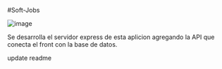 #Soft-Jobs

![image](https://github.com/dcarvajal99/Soft-Jobs-BackEnd/assets/113071563/0f65b426-3335-49b7-a3d6-0e1e2c84ca1b)

Se desarrolla el servidor express de esta aplicion agregando la API que conecta el front con la base de datos.

update readme
